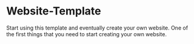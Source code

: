 # Website-Template
Start using this template and eventually create your own website.
One of the first things that you need to start creating your own website.
